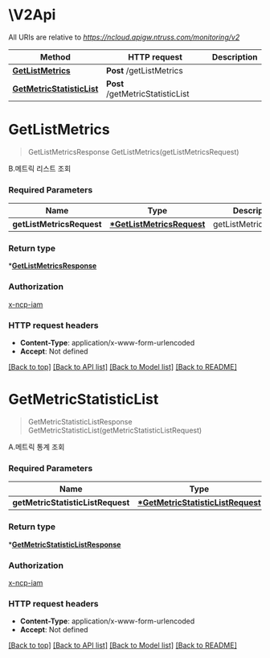 # \V2Api

All URIs are relative to *https://ncloud.apigw.ntruss.com/monitoring/v2*

Method | HTTP request | Description
------------- | ------------- | -------------
[**GetListMetrics**](V2Api.md#GetListMetrics) | **Post** /getListMetrics | 
[**GetMetricStatisticList**](V2Api.md#GetMetricStatisticList) | **Post** /getMetricStatisticList | 


# **GetListMetrics**
> GetListMetricsResponse GetListMetrics(getListMetricsRequest)


B.메트릭 리스트 조회

### Required Parameters

Name | Type | Description  | Notes
------------- | ------------- | ------------- | -------------
**getListMetricsRequest** | **[\*GetListMetricsRequest](GetListMetricsRequest.md)** | getListMetricsRequest | 

### Return type

*[**GetListMetricsResponse**](GetListMetricsResponse.md)

### Authorization

[x-ncp-iam](../README.md#x-ncp-iam)

### HTTP request headers

 - **Content-Type**: application/x-www-form-urlencoded
 - **Accept**: Not defined

[[Back to top]](#) [[Back to API list]](../README.md#documentation-for-api-endpoints) [[Back to Model list]](../README.md#documentation-for-models) [[Back to README]](../README.md)

# **GetMetricStatisticList**
> GetMetricStatisticListResponse GetMetricStatisticList(getMetricStatisticListRequest)


A.메트릭 통계 조회

### Required Parameters

Name | Type | Description  | Notes
------------- | ------------- | ------------- | -------------
**getMetricStatisticListRequest** | **[\*GetMetricStatisticListRequest](GetMetricStatisticListRequest.md)** | getMetricStatisticListRequest | 

### Return type

*[**GetMetricStatisticListResponse**](GetMetricStatisticListResponse.md)

### Authorization

[x-ncp-iam](../README.md#x-ncp-iam)

### HTTP request headers

 - **Content-Type**: application/x-www-form-urlencoded
 - **Accept**: Not defined

[[Back to top]](#) [[Back to API list]](../README.md#documentation-for-api-endpoints) [[Back to Model list]](../README.md#documentation-for-models) [[Back to README]](../README.md)

